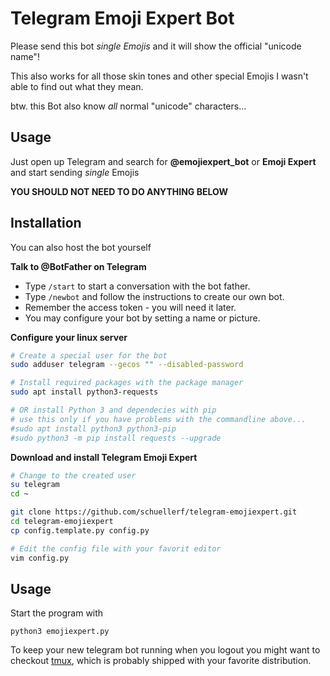 # Telegram Emoji Expert Bot

Please send this bot _single Emojis_ and it will show the official "unicode name"!

This also works for all those skin tones and other special Emojis I wasn't able to find out what they mean.

btw. this Bot also know _all_ normal "unicode" characters...

## Usage
Just open up Telegram and search for **@emojiexpert_bot** or **Emoji Expert** and start sending _single_ Emojis

**YOU SHOULD NOT NEED TO DO ANYTHING BELOW**

## Installation
You can also host the bot yourself

**Talk to @BotFather on Telegram**
- Type `/start` to start a conversation with the bot father.
- Type `/newbot` and follow the instructions to create our own bot.
- Remember the access token - you will need it later.
- You may configure your bot by setting a name or picture.

**Configure your linux server**

```sh
# Create a special user for the bot
sudo adduser telegram --gecos "" --disabled-password

# Install required packages with the package manager
sudo apt install python3-requests

# OR install Python 3 and dependecies with pip
# use this only if you have problems with the commandline above...
#sudo apt install python3 python3-pip
#sudo python3 -m pip install requests --upgrade
```

**Download and install Telegram Emoji Expert**

```sh
# Change to the created user
su telegram
cd ~

git clone https://github.com/schuellerf/telegram-emojiexpert.git
cd telegram-emojiexpert
cp config.template.py config.py

# Edit the config file with your favorit editor
vim config.py
```

## Usage
Start the program with
```
python3 emojiexpert.py
```

To keep your new telegram bot running when you logout you might want to checkout [tmux](https://tmux.github.io/), which is probably shipped with your favorite distribution.

